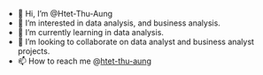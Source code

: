 - 👋 Hi, I’m @Htet-Thu-Aung
- 👀 I’m interested in data analysis, and business analysis.
- 🌱 I’m currently learning in data analysis.
- 💞️ I’m looking to collaborate on data analyst and business analyst projects.
- 📫 How to reach me @[htet-thu-aung](https://www.linkedin.com/in/htet-thu-aung-the-analyst/)

<!---
Htet-Thu-Ag/Htet-Thu-Ag is a ✨ special ✨ repository because its `README.md` (this file) appears on your GitHub profile.
You can click the Preview link to take a look at your changes.
--->
